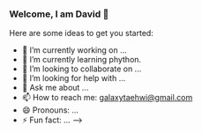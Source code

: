 ### Welcome, I am David 👋

Here are some ideas to get you started:

- 🔭 I’m currently working on ...
- 🌱 I’m currently learning phython.
- 👯 I’m looking to collaborate on ...
- 🤔 I’m looking for help with ...
- 💬 Ask me about ...
- 📫 How to reach me: galaxytaehwi@gmail.com
- 😄 Pronouns: ...
- ⚡ Fun fact: ...
-->
